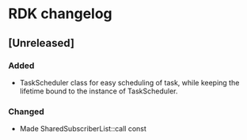 # RDK changelog

## [Unreleased]

### Added

- TaskScheduler class for easy scheduling of task, while keeping the lifetime bound to the instance of TaskScheduler.

### Changed

- Made SharedSubscriberList::call const
